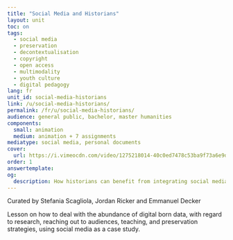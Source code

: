 ```yaml
---
title: "Social Media and Historians"
layout: unit
toc: on
tags:
  - social media
  - preservation
  - decontextualisation
  - copyright
  - open access
  - multimodality
  - youth culture
  - digital pedagogy
lang: fr
unit_id: social-media-historians
link: /u/social-media-historians/
permalink: /fr/u/social-media-historians/
audience: general public, bachelor, master humanities
components:
  small: animation
  medium: animation + 7 assignments
mediatype: social media, personal documents
cover:
  url: https://i.vimeocdn.com/video/1275218014-40c0ed7478c53ba9f73a6e9d4edc277e26a2bb8d775e9b957?mw=700&mh=394
order: 1
answertemplate:
og:
  description: How historians can benefit from integrating social media in teaching and research
---
```

Curated by Stefania Scagliola, Jordan Ricker and Emmanuel Decker

Lesson on how to deal with the abundance of digital born data, with regard to research, reaching out to audiences, teaching, and preservation strategies, using social media as a case study.

<!-- more -->
